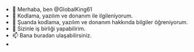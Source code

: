 - 👋 Merhaba, ben @GlobalKing61    
- 👀 Kodlama, yazılım ve donanım ile ilgileniyorum.  
- 🌱 Şuanda kodlama, yazılım ve donanım hakkında bilgiler öğreniyorum.
- 💞️ Sizinle iş birliği yapabilirim.
- 📫 Bana buradan ulaşabilirsiniz.
- 
<!---
GlobalKing61/GlobalKing61 is a ✨ special ✨ repository because its `README.md` (this file) appears on your GitHub profile.
You can click the Preview link to take a look at your changes.
--->
